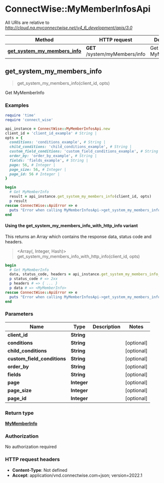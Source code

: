# ConnectWise::MyMemberInfosApi

All URIs are relative to *http://cloud.na.myconnectwise.net/v4_6_development/apis/3.0*

| Method | HTTP request | Description |
| ------ | ------------ | ----------- |
| [**get_system_my_members_info**](MyMemberInfosApi.md#get_system_my_members_info) | **GET** /system/myMembers/info | Get MyMemberInfo |


## get_system_my_members_info

> <MyMemberInfo> get_system_my_members_info(client_id, opts)

Get MyMemberInfo

### Examples

```ruby
require 'time'
require 'connect_wise'

api_instance = ConnectWise::MyMemberInfosApi.new
client_id = 'client_id_example' # String | 
opts = {
  conditions: 'conditions_example', # String | 
  child_conditions: 'child_conditions_example', # String | 
  custom_field_conditions: 'custom_field_conditions_example', # String | 
  order_by: 'order_by_example', # String | 
  fields: 'fields_example', # String | 
  page: 56, # Integer | 
  page_size: 56, # Integer | 
  page_id: 56 # Integer | 
}

begin
  # Get MyMemberInfo
  result = api_instance.get_system_my_members_info(client_id, opts)
  p result
rescue ConnectWise::ApiError => e
  puts "Error when calling MyMemberInfosApi->get_system_my_members_info: #{e}"
end
```

#### Using the get_system_my_members_info_with_http_info variant

This returns an Array which contains the response data, status code and headers.

> <Array(<MyMemberInfo>, Integer, Hash)> get_system_my_members_info_with_http_info(client_id, opts)

```ruby
begin
  # Get MyMemberInfo
  data, status_code, headers = api_instance.get_system_my_members_info_with_http_info(client_id, opts)
  p status_code # => 2xx
  p headers # => { ... }
  p data # => <MyMemberInfo>
rescue ConnectWise::ApiError => e
  puts "Error when calling MyMemberInfosApi->get_system_my_members_info_with_http_info: #{e}"
end
```

### Parameters

| Name | Type | Description | Notes |
| ---- | ---- | ----------- | ----- |
| **client_id** | **String** |  |  |
| **conditions** | **String** |  | [optional] |
| **child_conditions** | **String** |  | [optional] |
| **custom_field_conditions** | **String** |  | [optional] |
| **order_by** | **String** |  | [optional] |
| **fields** | **String** |  | [optional] |
| **page** | **Integer** |  | [optional] |
| **page_size** | **Integer** |  | [optional] |
| **page_id** | **Integer** |  | [optional] |

### Return type

[**MyMemberInfo**](MyMemberInfo.md)

### Authorization

No authorization required

### HTTP request headers

- **Content-Type**: Not defined
- **Accept**: application/vnd.connectwise.com+json; version=2022.1

